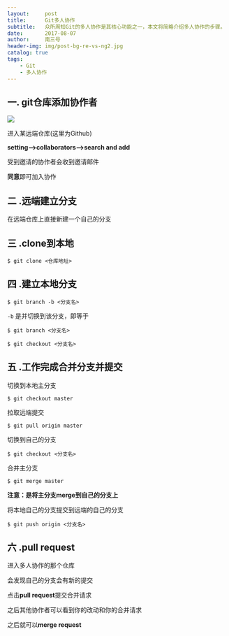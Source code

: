 ```yaml
---
layout:     post
title:      Git多人协作
subtitle:   众所周知Git的多人协作是其核心功能之一，本文将简略介绍多人协作的步骤。
date:       2017-08-07
author:     南三号
header-img: img/post-bg-re-vs-ng2.jpg
catalog: true
tags:
    - Git
    - 多人协作
---
```


## 一. git仓库添加协作者

![](https://nansanhao.github.io\img-blog\Git-cor-1.png)

进入某远端仓库(这里为Github)

**setting–>collaborators–>search and add**

受到邀请的协作者会收到邀请邮件

**同意**即可加入协作

## 二 .远端建立分支
在远端仓库上直接新建一个自己的分支

## 三 .clone到本地
```shell
$ git clone <仓库地址>
```

## 四 .建立本地分支
```shell
$ git branch -b <分支名>
```

`-b` 是并切换到该分支，即等于

```shell
$ git branch <分支名>

$ git checkout <分支名>
```


## 五 .工作完成合并分支并提交
切换到本地主分支

```shell
$ git checkout master
```

拉取远端提交

```shell
$ git pull origin master
```

切换到自己的分支

```shell
$ git checkout <分支名>
```

合并主分支

```shell
$ git merge master
```

**注意：是将主分支merge到自己的分支上**

将本地自己的分支提交到远端的自己的分支

```shell
$ git push origin <分支名>
```

## 六 .pull request
进入多人协作的那个仓库

会发现自己的分支会有新的提交

点击**pull request**提交合并请求

之后其他协作者可以看到你的改动和你的合并请求

之后就可以**merge request**
